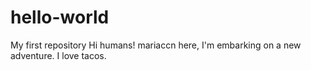 # hello-world
My first repository
Hi humans!
mariaccn here, I'm embarking on a new adventure. 
I love tacos.
